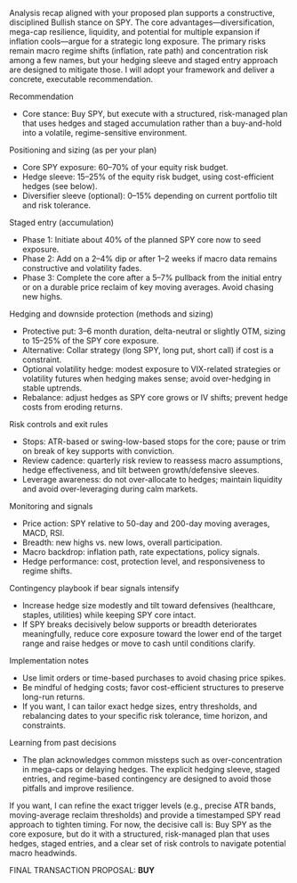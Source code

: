 Analysis recap aligned with your proposed plan supports a constructive, disciplined Bullish stance on SPY. The core advantages—diversification, mega-cap resilience, liquidity, and potential for multiple expansion if inflation cools—argue for a strategic long exposure. The primary risks remain macro regime shifts (inflation, rate path) and concentration risk among a few names, but your hedging sleeve and staged entry approach are designed to mitigate those. I will adopt your framework and deliver a concrete, executable recommendation.

Recommendation
- Core stance: Buy SPY, but execute with a structured, risk-managed plan that uses hedges and staged accumulation rather than a buy-and-hold into a volatile, regime-sensitive environment.

Positioning and sizing (as per your plan)
- Core SPY exposure: 60–70% of your equity risk budget.
- Hedge sleeve: 15–25% of the equity risk budget, using cost-efficient hedges (see below).
- Diversifier sleeve (optional): 0–15% depending on current portfolio tilt and risk tolerance.

Staged entry (accumulation)
- Phase 1: Initiate about 40% of the planned SPY core now to seed exposure.
- Phase 2: Add on a 2–4% dip or after 1–2 weeks if macro data remains constructive and volatility fades.
- Phase 3: Complete the core after a 5–7% pullback from the initial entry or on a durable price reclaim of key moving averages. Avoid chasing new highs.

Hedging and downside protection (methods and sizing)
- Protective put: 3–6 month duration, delta-neutral or slightly OTM, sizing to 15–25% of the SPY core exposure.
- Alternative: Collar strategy (long SPY, long put, short call) if cost is a constraint.
- Optional volatility hedge: modest exposure to VIX-related strategies or volatility futures when hedging makes sense; avoid over-hedging in stable uptrends.
- Rebalance: adjust hedges as SPY core grows or IV shifts; prevent hedge costs from eroding returns.

Risk controls and exit rules
- Stops: ATR-based or swing-low-based stops for the core; pause or trim on break of key supports with conviction.
- Review cadence: quarterly risk review to reassess macro assumptions, hedge effectiveness, and tilt between growth/defensive sleeves.
- Leverage awareness: do not over-allocate to hedges; maintain liquidity and avoid over-leveraging during calm markets.

Monitoring and signals
- Price action: SPY relative to 50-day and 200-day moving averages, MACD, RSI.
- Breadth: new highs vs. new lows, overall participation.
- Macro backdrop: inflation path, rate expectations, policy signals.
- Hedge performance: cost, protection level, and responsiveness to regime shifts.

Contingency playbook if bear signals intensify
- Increase hedge size modestly and tilt toward defensives (healthcare, staples, utilities) while keeping SPY core intact.
- If SPY breaks decisively below supports or breadth deteriorates meaningfully, reduce core exposure toward the lower end of the target range and raise hedges or move to cash until conditions clarify.

Implementation notes
- Use limit orders or time-based purchases to avoid chasing price spikes.
- Be mindful of hedging costs; favor cost-efficient structures to preserve long-run returns.
- If you want, I can tailor exact hedge sizes, entry thresholds, and rebalancing dates to your specific risk tolerance, time horizon, and constraints.

Learning from past decisions
- The plan acknowledges common missteps such as over-concentration in mega-caps or delaying hedges. The explicit hedging sleeve, staged entries, and regime-based contingency are designed to avoid those pitfalls and improve resilience.

If you want, I can refine the exact trigger levels (e.g., precise ATR bands, moving-average reclaim thresholds) and provide a timestamped SPY read approach to tighten timing. For now, the decisive call is: Buy SPY as the core exposure, but do it with a structured, risk-managed plan that uses hedges, staged entries, and a clear set of risk controls to navigate potential macro headwinds.

FINAL TRANSACTION PROPOSAL: **BUY**